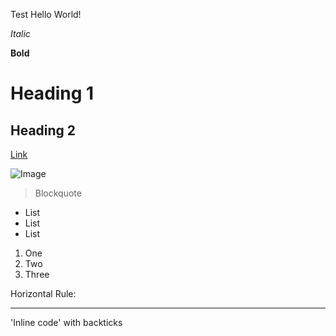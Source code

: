 Test
Hello World!

*Italic*

**Bold**

# Heading 1

## Heading 2

[Link](https://vishaal-gaddipati.github.io/cse15l-lab-reports/)

![Image](http://url/a.png)

> Blockquote

* List
* List
* List

1. One
2. Two
3. Three

Horizontal Rule:

---

'Inline code' with backticks
